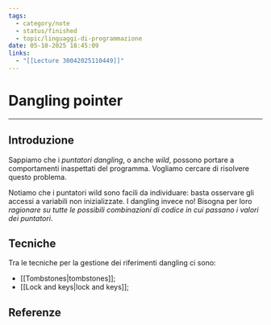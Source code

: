 ```yaml
---
tags:
  - category/note
  - status/finished
  - topic/linguaggi-di-programmazione
date: 05-10-2025 18:45:09
links:
  - "[[Lecture 30042025110449]]"
---
```

# Dangling pointer
---
## Introduzione
Sappiamo che i _puntatori dangling_, o anche _wild_, possono portare a comportamenti inaspettati del programma. Vogliamo cercare di risolvere questo problema.

Notiamo che i puntatori wild sono facili da individuare: basta osservare gli accessi a variabili non inizializzate. I dangling invece no! Bisogna per loro _ragionare su tutte le possibili combinazioni di codice in cui passano i valori dei puntatori_.

## Tecniche
Tra le tecniche per la gestione dei riferimenti dangling ci sono:
- [[Tombstones|tombstones]];
- [[Lock and keys|lock and keys]];

## Referenze
